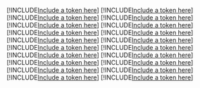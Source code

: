[!INCLUDE[Include a token here](refs1541553151605/r1.md)]
[!INCLUDE[Include a token here](refs1541553151605/r2.md)]
[!INCLUDE[Include a token here](refs1541553151605/r3.md)]
[!INCLUDE[Include a token here](refs1541553151605/r4.md)]
[!INCLUDE[Include a token here](refs1541553151605/r5.md)]
[!INCLUDE[Include a token here](refs1541553151605/r6.md)]
[!INCLUDE[Include a token here](refs1541553151605/r7.md)]
[!INCLUDE[Include a token here](refs1541553151605/r8.md)]
[!INCLUDE[Include a token here](refs1541553151605/r9.md)]
[!INCLUDE[Include a token here](refs1541553151605/r10.md)]
[!INCLUDE[Include a token here](refs1541553151605/r11.md)]
[!INCLUDE[Include a token here](refs1541553151605/r12.md)]
[!INCLUDE[Include a token here](refs1541553151605/r13.md)]
[!INCLUDE[Include a token here](refs1541553151605/r14.md)]
[!INCLUDE[Include a token here](refs1541553151605/r15.md)]
[!INCLUDE[Include a token here](refs1541553151605/r16.md)]
[!INCLUDE[Include a token here](refs1541553151605/r17.md)]
[!INCLUDE[Include a token here](refs1541553151605/r18.md)]
[!INCLUDE[Include a token here](refs1541553151605/r19.md)]
[!INCLUDE[Include a token here](refs1541553151605/r20.md)]